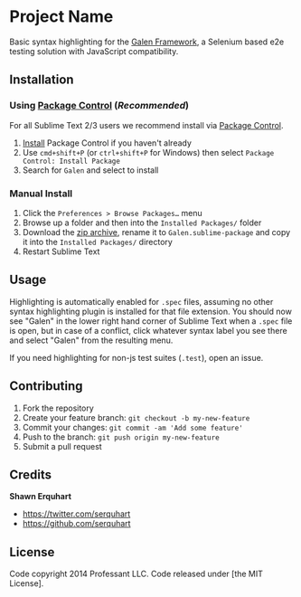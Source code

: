 # Project Name

Basic syntax highlighting for the [Galen Framework][galen], a Selenium based e2e testing solution with JavaScript compatibility.

## Installation

### Using [Package Control][pkgcontrol] (*Recommended*)

For all Sublime Text 2/3 users we recommend install via [Package Control][pkgcontrol].

1. [Install][pkgcontrol-install] Package Control if you haven't already
2. Use `cmd+shift+P` (or `ctrl+shift+P` for Windows) then select `Package Control: Install Package`
3. Search for `Galen` and select to install

### Manual Install

1. Click the `Preferences > Browse Packages…` menu
2. Browse up a folder and then into the `Installed Packages/` folder
3. Download the [zip archive][zip], rename it to `Galen.sublime-package` and copy it into the `Installed Packages/` directory
4. Restart Sublime Text

## Usage

Highlighting is automatically enabled for `.spec` files, assuming no other syntax highlighting plugin is installed for that file extension. You should now see "Galen" in the lower right hand corner of Sublime Text when a `.spec` file is open, but in case of a conflict, click whatever syntax label you see there and select "Galen" from the resulting menu.

If you need highlighting for non-js test suites (`.test`), open an issue.

## Contributing

1. Fork the repository
2. Create your feature branch: `git checkout -b my-new-feature`
3. Commit your changes: `git commit -am 'Add some feature'`
4. Push to the branch: `git push origin my-new-feature`
5. Submit a pull request

## Credits

**Shawn Erquhart**

- <https://twitter.com/serquhart>
- <https://github.com/serquhart>

## License

Code copyright 2014 Professant LLC. Code released under [the MIT License].

[galen]: http://galenframework.com
[pkgcontrol]: https://sublime.wbond.net
[pkgcontrol-install]: https://sublime.wbond.net/installation
[zip]: https://github.com/serquhart/sublime-galen/archive/master.zip
